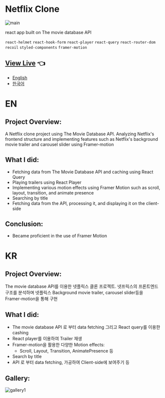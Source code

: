 # Netflix Clone

![main](https://res.cloudinary.com/dx06ztif0/image/upload/v1679066140/Screen_Recording_2023-03-18_at_0.11.27_n069ru.gif)

react app built on The movie database API

`react-helmet`
`react-hook-form`
`react-player`
`react-query`
`react-router-dom`
`recoil`
`styled-components`
`framer-motion`

## [View Live](https://the-new-kim.github.io/netflix-clone/) 👈

- [English](#en)
- [한국어](#kr)

# EN

## Project Overview:

A Netflix clone project using The Movie Database API. Analyzing Netflix's frontend structure and implementing features such as Netflix's background movie trailer and carousel slider using Framer-motion

## What I did:

- Fetching data from The Movie Database API and caching using React Query
- Playing trailers using React Player
- Implementing various motion effects using Framer Motion such as scroll, layout, transition, and animate presence
- Searching by title
- Fetching data from the API, processing it, and displaying it on the client-side

## Conclusion:

- Became proficient in the use of Framer Motion

# KR

## Project Overview:

The movie database API를 이용한 넷플릭스 클론 프로젝트. 넷프릭스의 프론트엔드 구조를 분석하며 넷플릭스 Background movie trailer, carousel slider등을 Framer-motion을 통해 구현

## What I did:

- The movie database API 로 부터 data fetching 그리고 React query를 이용한 cashing
- React player를 이용하여 Trailer 재생
- Framer-motion을 활용한 다양한 Motion effects:
  - Scroll, Layout, Transition, AnimatePresence 등
- Search by title
- API 로 부터 data fetching, 가공하여 Client-side에 보여주기 등

## Gallery:

![gallery1](https://res.cloudinary.com/dx06ztif0/image/upload/v1679066290/Screen_Recording_2023-03-18_at_0.11.27_2_wxiakp.gif)
